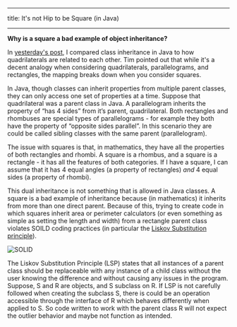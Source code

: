 ﻿
---
title:
It's not Hip to be Square (in Java)
___

**Why is a square a bad example of object inheritance?**

In <a href="https://retsullivan.github.io/Your-Mother-was-a-Toaster-and-your-Father-Smelled-of-Class-Inheritance/" target="_blank">yesterday's post</a>, I compared class inheritance in Java to how quadrilaterals are related to each other. Tim pointed out that while it's a decent analogy when considering quadrilaterals, parallelograms, and rectangles, the mapping breaks down when you consider squares.

In Java, though classes can inherit properties from multiple parent classes, they can only access one set of properties at a time. Suppose that quadrilateral was a parent class in Java. A parallelogram inherits the property of “has 4 sides” from it’s parent, quadrilateral. Both rectangles and rhombuses are special types of parallelograms - for example they both have the property of “opposite sides parallel”. In this scenario they are could be called sibling classes with the same parent (parallelogram). 

The issue with squares is that, in mathematics, they have all the properties of both rectangles and rhombi. A square is a rhombus, and a square is a rectangle - it has all the features of both categories. If I have a square, I can assume that it has 4 equal angles (a property of rectangles) *and* 4 equal sides (a property of rhombi).  

This dual inheritance is not something that is allowed in Java classes.  A square is a bad example of inheritance because (in mathematics) it inherits from more than one direct parent.  Because of this, trying to create code in which squares inherit area or perimeter calculators (or even something as simple as setting the length and width) from a rectangle parent class violates SOILD coding practices (in particular the <a href="https://dzone.com/articles/the-liskov-substitution-principle-with-examples" target="_blank">Liskov Substitution principle</a>).

![SOLID](/images/2019-09-19-Its-Not-Hip-to-be-a-Square-Solid.jpg)

The Liskov Substitution Principle (LSP) states that all instances of a parent class should be replaceable with any instance of a child class without the user knowing the difference and without causing any issues in the program. Suppose, S and R are objects, and S subclass on R. If LSP is not carefully followed when creating the subclass S, there is could be an operation accessible through the interface of R which behaves differently when applied to S. So code written to work with the parent class R will not expect the outlier behavior and maybe not function as intended. 

